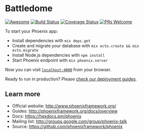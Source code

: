 # Battledome

[![Awesome](https://cdn.rawgit.com/sindresorhus/awesome/d7305f38d29fed78fa85652e3a63e154dd8e8829/media/badge.svg)](https://github.com/sindresorhus/awesome)
[![Build Status](https://img.shields.io/travis/raksonibs/geodoom-api.svg?branch=master.svg?style=flat-square)](https://travis-ci.org/raksonibs/geodoom-api)
[![Coverage Status](https://img.shields.io/badge/coverage-45-red.svg)](https://coveralls.io/github/raksonibs/geodoom-api)
[![PRs Welcome](https://img.shields.io/badge/PRs-welcome-brightgreen.svg?style=flat-square)](http://makeapullrequest.com)

To start your Phoenix app:

  * Install dependencies with `mix deps.get`
  * Create and migrate your database with `mix ecto.create && mix ecto.migrate`
  * Install Node.js dependencies with `npm install`
  * Start Phoenix endpoint with `mix phoenix.server`

Now you can visit [`localhost:4000`](http://localhost:4000) from your browser.

Ready to run in production? Please [check our deployment guides](http://www.phoenixframework.org/docs/deployment).

## Learn more

  * Official website: http://www.phoenixframework.org/
  * Guides: http://phoenixframework.org/docs/overview
  * Docs: https://hexdocs.pm/phoenix
  * Mailing list: http://groups.google.com/group/phoenix-talk
  * Source: https://github.com/phoenixframework/phoenix
